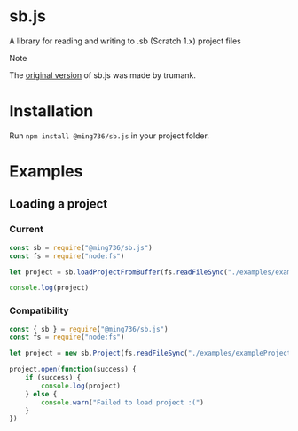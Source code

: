 # sb.js

A library for reading and writing to .sb (Scratch 1.x) project files

> [!NOTE]
> The [original version](https://github.com/trumank/sb.js) of sb.js was made by trumank.

# Installation
Run `npm install @ming736/sb.js` in your project folder.
# Examples
## Loading a project
### Current
```js
const sb = require("@ming736/sb.js")
const fs = require("node:fs")

let project = sb.loadProjectFromBuffer(fs.readFileSync("./examples/exampleProject.sb"))

console.log(project)
```
### Compatibility
```js
const { sb } = require("@ming736/sb.js")
const fs = require("node:fs")

let project = new sb.Project(fs.readFileSync("./examples/exampleProject.sb"))

project.open(function(success) {
    if (success) {
        console.log(project)
    } else {
        console.warn("Failed to load project :(")
    }
})
```